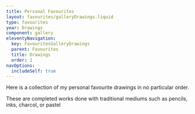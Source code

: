 ```yaml
---
title: Personal Favourites
layout: favourites/galleryDrawings.liquid
type: favourites
year: Drawings
component: gallery
eleventyNavigation:
  key: FavouritesGalleryDrawings
  parent: Favourites
  title: Drawings
  order: 1
navOptions:
  includeSelf: true
---
```


Here is a collection of my personal favourite drawings in no particular order.

These are completed works done with traditional mediums such as pencils, inks, charcol, or pastel
